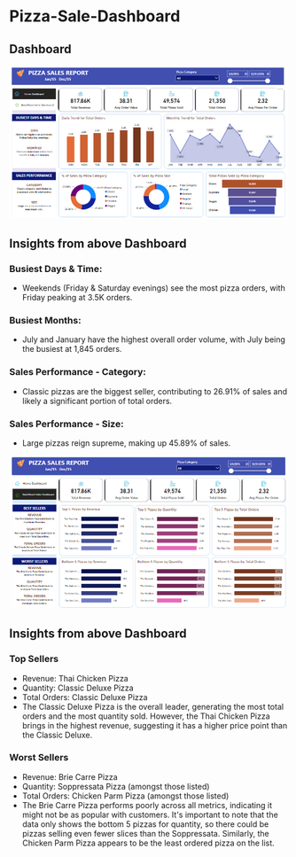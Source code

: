 # Pizza-Sale-Dashboard
## Dashboard 
![image](https://github.com/sandeeprawat20/Pizza-Sale-Dashboard/blob/main/Pizza%20Sales%20%20Data%20%20Analysis-%20SQL%2BPowerBI%2BExcel/Home%20Dashboard.png)

## Insights from above Dashboard
### Busiest Days & Time:
- Weekends (Friday & Saturday evenings) see the most pizza orders, with Friday peaking at 3.5K orders.

### Busiest Months:
- July and January have the highest overall order volume, with July being the busiest at 1,845 orders.

### Sales Performance - Category:
- Classic pizzas are the biggest seller, contributing to 26.91% of sales and likely a significant portion of total orders.

### Sales Performance - Size:
- Large pizzas reign supreme, making up 45.89% of sales.

![image](https://github.com/sandeeprawat20/Pizza-Sale-Dashboard/blob/main/Pizza%20Sales%20%20Data%20%20Analysis-%20SQL%2BPowerBI%2BExcel/Selller%20Dashboard.png)
## Insights from above Dashboard
### Top Sellers
- Revenue: Thai Chicken Pizza
- Quantity: Classic Deluxe Pizza
- Total Orders: Classic Deluxe Pizza
- The Classic Deluxe Pizza is the overall leader, generating the most total orders and the most quantity sold. However, the Thai Chicken Pizza brings in the highest revenue, suggesting it has a higher price point than the Classic Deluxe.

### Worst Sellers
- Revenue: Brie Carre Pizza
- Quantity: Soppressata Pizza (amongst those listed)
- Total Orders: Chicken Parm Pizza (amongst those listed)
- The Brie Carre Pizza performs poorly across all metrics, indicating it might not be as popular with customers. It's important to note that the data only shows the bottom 5 pizzas for quantity, so there could be pizzas selling even fewer slices than the Soppressata. Similarly, the Chicken Parm Pizza appears to be the least ordered pizza on the list.
